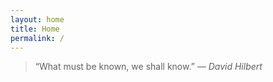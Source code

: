 ```yaml
---
layout: home
title: Home
permalink: /
---
```


<blockquote class="hilbert-quote">
  “What must be known, we shall know.”
  <cite>— David Hilbert</cite>
</blockquote>
